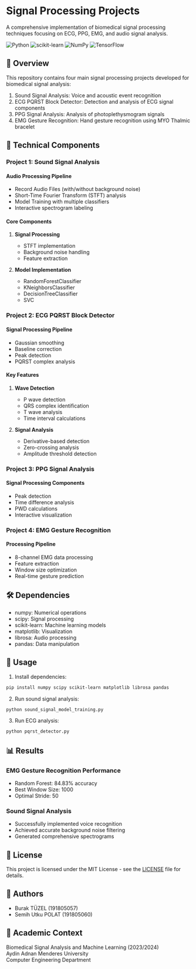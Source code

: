 # Signal Processing Projects

A comprehensive implementation of biomedical signal processing techniques focusing on ECG, PPG, EMG, and audio signal analysis.

![Python](https://img.shields.io/badge/Python-3.8+-blue)
![scikit-learn](https://img.shields.io/badge/scikit--learn-latest-orange)
![NumPy](https://img.shields.io/badge/NumPy-latest-blue)
![TensorFlow](https://img.shields.io/badge/TensorFlow-latest-red)

## 🎯 Overview

This repository contains four main signal processing projects developed for biomedical signal analysis:
1. Sound Signal Analysis: Voice and acoustic event recognition
2. ECG PQRST Block Detector: Detection and analysis of ECG signal components
3. PPG Signal Analysis: Analysis of photoplethysmogram signals
4. EMG Gesture Recognition: Hand gesture recognition using MYO Thalmic bracelet

## 🔧 Technical Components

### Project 1: Sound Signal Analysis

#### Audio Processing Pipeline
- Record Audio Files (with/without background noise)
- Short-Time Fourier Transform (STFT) analysis
- Model Training with multiple classifiers
- Interactive spectrogram labeling

#### Core Components
1. **Signal Processing**
   - STFT implementation
   - Background noise handling
   - Feature extraction

2. **Model Implementation**
   - RandomForestClassifier
   - KNeighborsClassifier
   - DecisionTreeClassifier
   - SVC

### Project 2: ECG PQRST Block Detector

#### Signal Processing Pipeline
- Gaussian smoothing
- Baseline correction
- Peak detection
- PQRST complex analysis

#### Key Features
1. **Wave Detection**
   - P wave detection
   - QRS complex identification
   - T wave analysis
   - Time interval calculations

2. **Signal Analysis**
   - Derivative-based detection
   - Zero-crossing analysis
   - Amplitude threshold detection

### Project 3: PPG Signal Analysis

#### Signal Processing Components
- Peak detection
- Time difference analysis
- PWD calculations
- Interactive visualization

### Project 4: EMG Gesture Recognition

#### Processing Pipeline
- 8-channel EMG data processing
- Feature extraction
- Window size optimization
- Real-time gesture prediction

## 🛠️ Dependencies

- numpy: Numerical operations
- scipy: Signal processing
- scikit-learn: Machine learning models
- matplotlib: Visualization
- librosa: Audio processing
- pandas: Data manipulation

## 🚀 Usage

1. Install dependencies:
```bash
pip install numpy scipy scikit-learn matplotlib librosa pandas
```

2. Run sound signal analysis:
```bash
python sound_signal_model_training.py
```

3. Run ECG analysis:
```bash
python pqrst_detector.py
```

## 📊 Results

### EMG Gesture Recognition Performance
- Random Forest: 84.83% accuracy
- Best Window Size: 1000
- Optimal Stride: 50

### Sound Signal Analysis
- Successfully implemented voice recognition
- Achieved accurate background noise filtering
- Generated comprehensive spectrograms


## 📝 License

This project is licensed under the MIT License - see the [LICENSE](LICENSE) file for details.

## 👥 Authors

- Burak TÜZEL (191805057)
- Semih Utku POLAT (191805060)

## 🏫 Academic Context

Biomedical Signal Analysis and Machine Learning (2023/2024)  
Aydin Adnan Menderes University  
Computer Engineering Department
